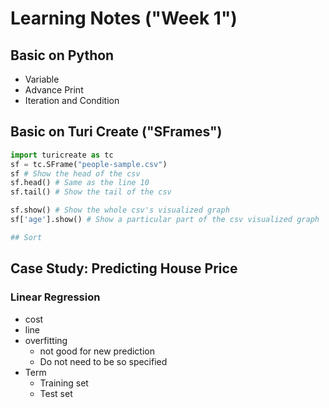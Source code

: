 # Learning Notes ("Week 1")
## Basic on Python
- Variable
- Advance Print
- Iteration and Condition
## Basic on Turi Create ("SFrames")
```python
import turicreate as tc
sf = tc.SFrame("people-sample.csv")
sf # Show the head of the csv
sf.head() # Same as the line 10
sf.tail() # Show the tail of the csv

sf.show() # Show the whole csv's visualized graph
sf['age'].show() # Show a particular part of the csv visualized graph

## Sort
```
## Case Study: Predicting House Price
### Linear Regression
- cost
- line
- overfitting
	- not good for new prediction
	- Do not need to be so specified 
- Term
	- Training set
	- Test set

